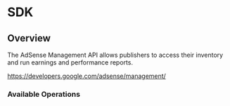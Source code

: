# SDK

## Overview

The AdSense Management API allows publishers to access their inventory and run earnings and performance reports.

<https://developers.google.com/adsense/management/>
### Available Operations

